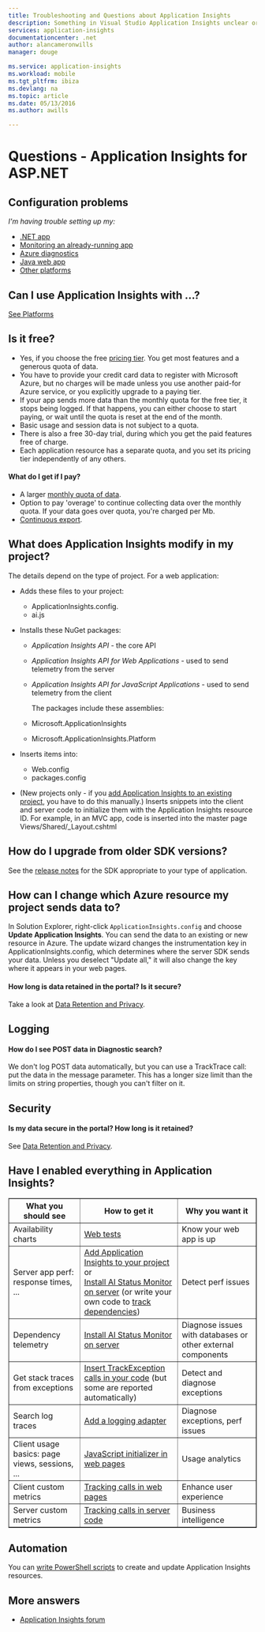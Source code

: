 ```yaml
---
title: Troubleshooting and Questions about Application Insights
description: Something in Visual Studio Application Insights unclear or not working? Try here.
services: application-insights
documentationcenter: .net
author: alancameronwills
manager: douge

ms.service: application-insights
ms.workload: mobile
ms.tgt_pltfrm: ibiza
ms.devlang: na
ms.topic: article
ms.date: 05/13/2016
ms.author: awills

---
```

# Questions - Application Insights for ASP.NET
## Configuration problems
*I'm having trouble setting up my:*

* [.NET app](app-insights-asp-net-troubleshoot-no-data.md)
* [Monitoring an already-running app](app-insights-monitor-performance-live-website-now.md#troubleshooting)
* [Azure diagnostics](app-insights-azure-diagnostics.md)
* [Java web app](app-insights-java-troubleshoot.md)
* [Other platforms](app-insights-platforms.md)

## Can I use Application Insights with ...?
[See Platforms](app-insights-platforms.md)

## Is it free?
* Yes, if you choose the free [pricing tier](app-insights-pricing.md). You get most features and a generous quota of data. 
* You have to provide your credit card data to register with Microsoft Azure, but no charges will be made unless you use another paid-for Azure service, or you explicitly upgrade to a paying tier.
* If your app sends more data than the monthly quota for the free tier, it stops being logged. If that happens, you can either choose to start paying, or wait until the quota is reset at the end of the month.
* Basic usage and session data is not subject to a quota.
* There is also a free 30-day trial, during which you get the paid features free of charge.
* Each application resource has a separate quota, and you set its pricing tier independently of any others.

#### What do I get if I pay?
* A larger [monthly quota of data](https://azure.microsoft.com/pricing/details/application-insights/).
* Option to pay 'overage' to continue collecting data over the monthly quota. If your data goes over quota, you're charged per Mb.
* [Continuous export](app-insights-export-telemetry.md).

## <a name="q14"></a>What does Application Insights modify in my project?
The details depend on the type of project. For a web application:

* Adds these files to your project:
  
  * ApplicationInsights.config. 
  * ai.js
* Installs these NuGet packages:
  
  * *Application Insights API* - the core API
  * *Application Insights API for Web Applications* - used to send telemetry from the server
  * *Application Insights API for JavaScript Applications* - used to send telemetry from the client
    
    The packages include these assemblies:
  * Microsoft.ApplicationInsights
  * Microsoft.ApplicationInsights.Platform
* Inserts items into:
  
  * Web.config
  * packages.config
* (New projects only - if you [add Application Insights to an existing project](app-insights-overview.md), you have to do this manually.) Inserts snippets into the client and server code to initialize them with the Application Insights resource ID. For example, in an MVC app, code is inserted into the master page Views/Shared/_Layout.cshtml

## How do I upgrade from older SDK versions?
See the [release notes](app-insights-release-notes.md) for the SDK appropriate to your type of application. 

## <a name="update"></a>How can I change which Azure resource my project sends data to?
In Solution Explorer, right-click `ApplicationInsights.config` and choose **Update Application Insights**. You can send the data to an existing or new resource in Azure. The update wizard changes the instrumentation key in ApplicationInsights.config, which determines where the server SDK sends your data. Unless you deselect "Update all," it will also change the key where it appears in your web pages.

#### <a name="data"></a>How long is data retained in the portal? Is it secure?
Take a look at [Data Retention and Privacy](app-insights-data-retention-privacy.md).

## Logging
#### <a name="post"></a>How do I see POST data in Diagnostic search?
We don't log POST data automatically, but you can use a TrackTrace call: put the data in the message parameter. This has a longer size limit than the limits on string properties, though you can't filter on it. 

## Security
#### Is my data secure in the portal? How long is it retained?
See [Data Retention and Privacy](app-insights-data-retention-privacy.md).

## <a name="q17"></a> Have I enabled everything in Application Insights?
<table border="1">
<tr><th>What you should see</th><th>How to get it</th><th>Why you want it</th></tr>
<tr><td>Availability charts</td><td><a href="../app-insights-monitor-web-app-availability/">Web tests</a></td><td>Know your web app is up</td></tr>
<tr><td>Server app perf: response times, ...
</td><td><a href="../app-insights-asp-net/">Add Application Insights to your project</a><br/>or <br/><a href="../app-insights-monitor-performance-live-website-now/">Install AI Status Monitor on server</a> (or write your own code to <a href="../app-insights-api-custom-events-metrics/#track-dependency">track dependencies</a>)</td><td>Detect perf issues</td></tr>
<tr><td>Dependency telemetry</td><td><a href="../app-insights-monitor-performance-live-website-now/">Install AI Status Monitor on server</a></td><td>Diagnose issues with databases or other external components</td></tr>
<tr><td>Get stack traces from exceptions</td><td><a href="../app-insights-search-diagnostic-logs/#exceptions">Insert TrackException calls in your code</a> (but some are reported automatically)</td><td>Detect and diagnose exceptions</td></tr>
<tr><td>Search log traces</td><td><a href="../app-insights-search-diagnostic-logs/">Add a logging adapter</a></td><td>Diagnose exceptions, perf issues</td></tr>
<tr><td>Client usage basics: page views, sessions, ...</td><td><a href="../app-insights-javascript/">JavaScript initializer in web pages</a></td><td>Usage analytics</td></tr>
<tr><td>Client custom metrics</td><td><a href="../app-insights-api-custom-events-metrics/">Tracking calls in web pages</a></td><td>Enhance user experience</td></tr>
<tr><td>Server custom metrics</td><td><a href="../app-insights-api-custom-events-metrics/">Tracking calls in server code</a></td><td>Business intelligence</td></tr>
</table>


## Automation
You can [write PowerShell scripts](app-insights-powershell.md) to create and update Application Insights resources.

## More answers
* [Application Insights forum](https://social.msdn.microsoft.com/Forums/vstudio/en-US/home?forum=ApplicationInsights)

<!--Link references-->

[data]: app-insights-data-retention-privacy.md
[platforms]: app-insights-platforms.md
[start]: app-insights-overview.md
[windows]: app-insights-windows-get-started.md

